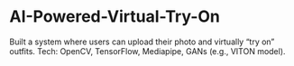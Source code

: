# AI-Powered-Virtual-Try-On
Built a system where users can upload their photo and virtually “try on” outfits.  Tech: OpenCV, TensorFlow, Mediapipe, GANs (e.g., VITON model).
